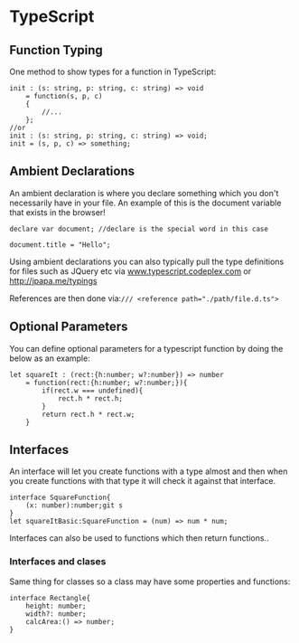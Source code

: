 # TypeScript

## Function Typing

One method to show types for a function in TypeScript:

``` !ts
init : (s: string, p: string, c: string) => void
    = function(s, p, c)
    {
        //...
    };
//or
init : (s: string, p: string, c: string) => void;
init = (s, p, c) => something;
```

## Ambient Declarations

An ambient declaration is where you declare something which you don't necessarily have in your file. An example of this is the document variable that exists in the browser!

``` !ts
declare var document; //declare is the special word in this case

document.title = "Hello";
```

Using ambient declarations you can also typically pull the type definitions for files such as JQuery etc via www.typescript.codeplex.com or http://jpapa.me/typings

References are then done via:```/// <reference path="./path/file.d.ts">```

## Optional Parameters

You can define optional parameters for a typescript function by doing the below as an example:

``` !js
let squareIt : (rect:{h:number; w?:number}) => number
    = function(rect:{h:number; w?:number;}){
        if(rect.w === undefined){
            rect.h * rect.h;
        }
        return rect.h * rect.w;
    }
```

## Interfaces

An interface will let you create functions with a type almost and then when you create functions with that type it will check it against that interface.

``` !js
interface SquareFunction{
    (x: number):number;git s
}
let squareItBasic:SquareFunction = (num) => num * num;
```

Interfaces can also be used to functions which then return functions..

### Interfaces and clases 

Same thing for classes so a class may have some properties and functions:

``` !js
interface Rectangle{
    height: number;
    width?: number;
    calcArea:() => number;
}
```
